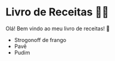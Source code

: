 # Livro de Receitas :man_cook:

Olá! Bem vindo ao meu livro de receitas! :wave:

 - Strogonoff de frango
 - Pavê
 - Pudim
